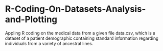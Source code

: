 # R-Coding-On-Datasets-Analysis-and-Plotting
Appling R coding on the medical data from a given file data.csv, which is a dataset of a patient demographic containing standard information regarding individuals from a variety of ancestral lines.
